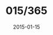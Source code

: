 ---
title:  "015/365"
date:   2015-01-15
thumbnail-path: "thumbnails/thumbnail-15.jpg"
full-path: "full-size/full-size-15.jpg"
short-description: ""
---